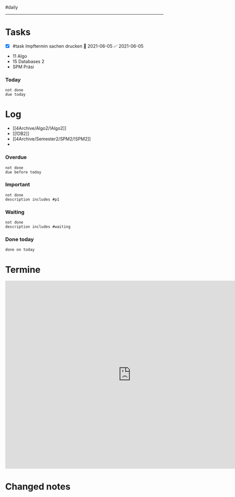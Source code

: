 #daily

---
# Tasks
- [x] #task Impftermin sachen drucken 📅 2021-06-05 ✅ 2021-06-05
- 11 Algo 
- 15 Databases 2 
- SPM Präsi



### Today
```tasks
not done
due today
```

# Log
- [[4Archive/Algo2/!Algo2]]
- [[!DB2]]
- [[4Archive/Semester2/SPM2/!SPM2]]
- 

### Overdue
```tasks
not done
due before today
```

### Important 
```tasks 
not done 
description includes #p1
```

### Waiting
```tasks 
not done 
description includes #waiting
```

### Done today
```tasks
done on today
```



# Termine
<iframe src="https://pim.etesync.com/pim/events" style="border: 0" width="800" height="600" frameborder="0" scrolling="no"></iframe>

# Changed notes
